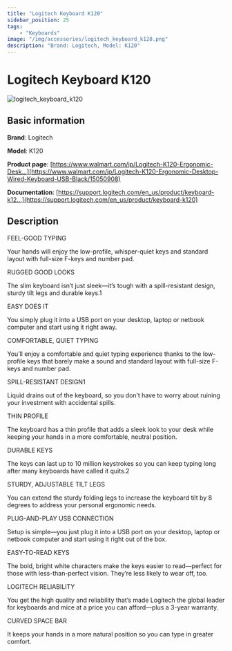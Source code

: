 ```yaml
---
title: "Logitech Keyboard K120"
sidebar_position: 25
tags:
    - "Keyboards"
image: "/img/accessories/logitech_keyboard_k120.png"
description: "Brand: Logitech, Model: K120"
---
```

# Logitech Keyboard K120

![logitech_keyboard_k120](/img/accessories/logitech_keyboard_k120.png)

## Basic information

**Brand**: Logitech

**Model**: K120

**Product page**: [https://www.walmart.com/ip/Logitech-K120-Ergonomic-Desk...](https://www.walmart.com/ip/Logitech-K120-Ergonomic-Desktop-Wired-Keyboard-USB-Black/15050908)

**Documentation**: [https://support.logitech.com/en_us/product/keyboard-k12...](https://support.logitech.com/en_us/product/keyboard-k120)

## Description

FEEL\-GOOD TYPING

Your hands will enjoy the low\-profile, whisper\-quiet keys and standard layout with full\-size F\-keys and number pad\.



RUGGED GOOD LOOKS

The slim keyboard isn’t just sleek—it’s tough with a spill\-resistant design, sturdy tilt legs and durable keys\.1



EASY DOES IT

You simply plug it into a USB port on your desktop, laptop or netbook computer and start using it right away\.



COMFORTABLE, QUIET TYPING

You’ll enjoy a comfortable and quiet typing experience thanks to the low\-profile keys that barely make a sound and standard layout with full\-size F\-keys and number pad\.



SPILL\-RESISTANT DESIGN1

Liquid drains out of the keyboard, so you don’t have to worry about ruining your investment with accidental spills\.



THIN PROFILE

The keyboard has a thin profile that adds a sleek look to your desk while keeping your hands in a more comfortable, neutral position\.



DURABLE KEYS

The keys can last up to 10 million keystrokes so you can keep typing long after many keyboards have called it quits\.2



STURDY, ADJUSTABLE TILT LEGS

You can extend the sturdy folding legs to increase the keyboard tilt by 8 degrees to address your personal ergonomic needs\.



PLUG\-AND\-PLAY USB CONNECTION

Setup is simple—you just plug it into a USB port on your desktop, laptop or netbook computer and start using it right out of the box\.



EASY\-TO\-READ KEYS

The bold, bright white characters make the keys easier to read—perfect for those with less\-than\-perfect vision\. They’re less likely to wear off, too\.



LOGITECH RELIABILITY

You get the high quality and reliability that’s made Logitech the global leader for keyboards and mice at a price you can afford—plus a 3\-year warranty\.



CURVED SPACE BAR

It keeps your hands in a more natural position so you can type in greater comfort\.

